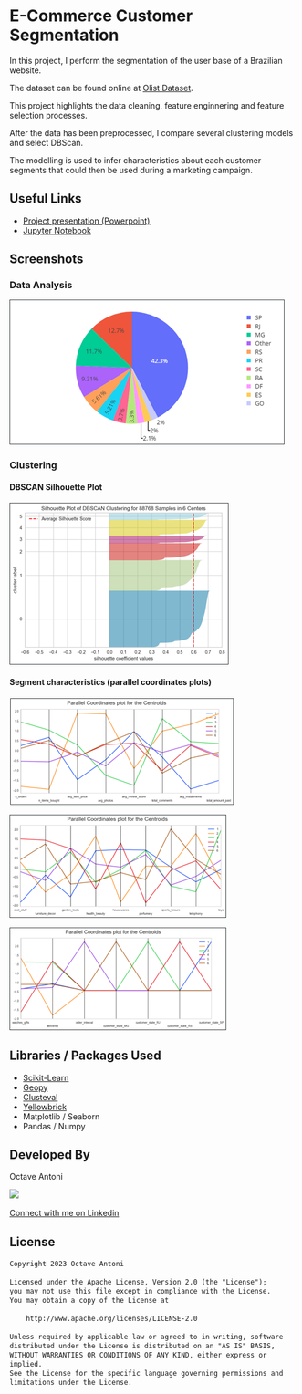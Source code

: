# E-Commerce Customer Segmentation

In this project, I perform the segmentation of the user base of a Brazilian website.

The dataset can be found online at [Olist Dataset](https://www.kaggle.com/datasets/olistbr/brazilian-ecommerce).

This project highlights the data cleaning, feature enginnering and feature selection processes.

After the data has been preprocessed, I compare several clustering models and select DBScan.

The modelling is used to infer characteristics about each customer segments that could then
be used during a marketing campaign.

## Useful Links

* [Project presentation (Powerpoint)](Project_Presentation.pptx)
* [Jupyter Notebook](Commercial_API_notebook)

## Screenshots

### Data Analysis
![Customer Regions](img/customer_region.png)

### Clustering

#### DBSCAN Silhouette Plot
![Silhouette Plot](img/silhouette.png)

#### Segment characteristics (parallel coordinates plots)
![Parallel 1](img/parallel1.png)

![Parallel 2](img/parallel2.png)

![Parallel 3](img/parallel3.png)


## Libraries / Packages Used

* [Scikit-Learn](https://scikit-learn.org/)
* [Geopy](https://geopy.readthedocs.io/)
* [Clusteval](https://erdogant.github.io/clusteval/)
* [Yellowbrick](https://www.scikit-yb.org/)
* Matplotlib / Seaborn
* Pandas / Numpy 

## Developed By

Octave Antoni

<img src="https://avatars.githubusercontent.com/u/841669?v=4" width="20%">

[Connect with me on Linkedin](https://www.linkedin.com/in/octave-antoni/)

## License

    Copyright 2023 Octave Antoni

    Licensed under the Apache License, Version 2.0 (the "License");
    you may not use this file except in compliance with the License.
    You may obtain a copy of the License at

        http://www.apache.org/licenses/LICENSE-2.0

    Unless required by applicable law or agreed to in writing, software
    distributed under the License is distributed on an "AS IS" BASIS,
    WITHOUT WARRANTIES OR CONDITIONS OF ANY KIND, either express or implied.
    See the License for the specific language governing permissions and
    limitations under the License.
